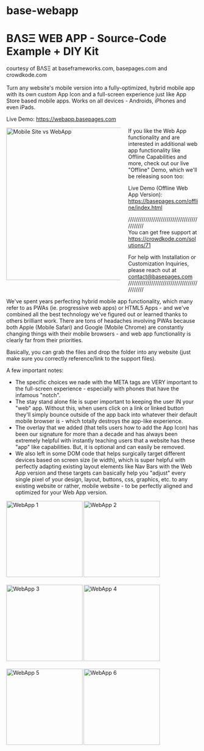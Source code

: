 # base-webapp
<h1>BΛSΞ WEB APP - Source-Code Example + DIY Kit</h1>

courtesy of BΛSΞ at baseframeworks.com, basepages.com and crowdkode.com
<br /><br />
Turn any website's mobile version into a fully-optimized, hybrid mobile app with its own custom App Icon and a full-screen experience just like App Store based mobile apps. Works on all devices - Androids, iPhones and even iPads.

Live Demo: <a href="https://webapp.basepages.com" title="Web App Live Demo">https://webapp.basepages.com</a>
<br />

<img src="https://crowdkode.com/static/uploads/features/web_apps_screenshot.png" alt="Mobile Site vs WebApp" width="400" style="max-width:300px; margin-bottom:20px; margin-right:20px;" align="left" />

If you like the Web App functionality and are interested in additional web app functionality like Offline Capabilities and more, check out our live "Offline" Demo, which we'll be releasing soon too:

Live Demo (Offline Web App Version): <a href="https://basepages.com/offline/index.html" title="Web App Live Demo">https://basepages.com/offline/index.html</a>

////////////////////////////////////////////<br />
You can get free support at https://crowdkode.com/solutions/71

For help with Installation or Customization Inquiries, please reach out at contact@basepages.com<br />
////////////////////////////////////////////

We've spent years perfecting hybrid mobile app functionality, which many refer to as PWAs (ie. progressive web apps) or HTML5 Apps - and we've combined all the best technology we've figured out or learned thanks to others brilliant work. There are tons of headaches involving PWAs because both Apple (Mobile Safari) and Google (Mobile Chrome) are constantly changing things with their mobile browsers - and web app functionality is clearly far from their priorities.

Basically, you can grab the files and drop the folder into any website (just make sure you correctly reference/link to the support files).

A few important notes: 
- The specific choices we nade with the META tags are VERY important to the full-screen experience - especially with phones that have the infamous "notch".
- The stay stand alone file is super important to keeping the user IN your "web" app. Without this, when users click on a link or linked button they'll simply bounce outside of the app back into whatever their default mobile browser is - which totally destroys the app-like experience.
- The overlay that we added (that tells users how to add the App Icon) has been our signature for more than a decade and has always been extremely helpful with instantly teaching users that a website has these "app" like capabilities. But, it is optional and can easily be removed.
- We also left in some DOM code that helps surgically target different devices based on screen size (ie width), which is super helpful with perfectly adapting existing layout elements like Nav Bars with the Web App version and these targets can basically help you "adjust" every single pixel of your design, layout, buttons, css, graphics, etc. to any existing website or rather, mobile website - to be perfectly aligned and optimized for your Web App version.

<img src="https://base.basepages.com/3rdparty/webapp/webapp-1.png" alt="WebApp 1" width="200" align="left" style="margin-bottom:20px;" />
<img src="https://base.basepages.com/3rdparty/webapp/webapp-2.png" alt="WebApp 2" width="200" align="left" style="margin-bottom:20px;" />
<img src="https://base.basepages.com/3rdparty/webapp/webapp-3.png" alt="WebApp 3" width="200" align="left" style="margin-bottom:20px;" />
<img src="https://base.basepages.com/3rdparty/webapp/webapp-4.png" alt="WebApp 4" width="200" align="left" style="margin-bottom:20px;" />
<img src="https://base.basepages.com/3rdparty/webapp/webapp-5.png" alt="WebApp 5" width="200" align="left" style="margin-bottom:20px;" />
<img src="https://base.basepages.com/3rdparty/webapp/webapp-6.png" alt="WebApp 6" width="200" align="left" style="margin-bottom:20px;" />
